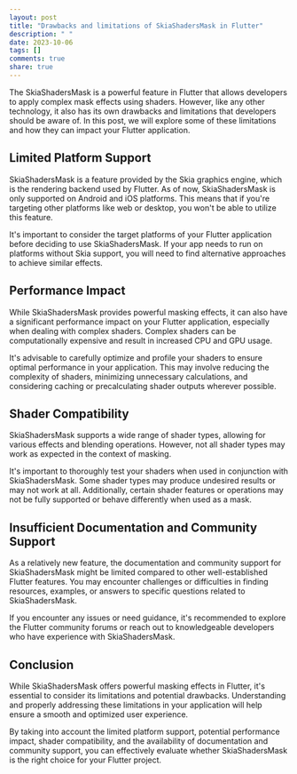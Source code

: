 ```yaml
---
layout: post
title: "Drawbacks and limitations of SkiaShadersMask in Flutter"
description: " "
date: 2023-10-06
tags: []
comments: true
share: true
---
```


The SkiaShadersMask is a powerful feature in Flutter that allows developers to apply complex mask effects using shaders. However, like any other technology, it also has its own drawbacks and limitations that developers should be aware of. In this post, we will explore some of these limitations and how they can impact your Flutter application.

## Limited Platform Support

SkiaShadersMask is a feature provided by the Skia graphics engine, which is the rendering backend used by Flutter. As of now, SkiaShadersMask is only supported on Android and iOS platforms. This means that if you're targeting other platforms like web or desktop, you won't be able to utilize this feature.

It's important to consider the target platforms of your Flutter application before deciding to use SkiaShadersMask. If your app needs to run on platforms without Skia support, you will need to find alternative approaches to achieve similar effects.

## Performance Impact

While SkiaShadersMask provides powerful masking effects, it can also have a significant performance impact on your Flutter application, especially when dealing with complex shaders. Complex shaders can be computationally expensive and result in increased CPU and GPU usage.

It's advisable to carefully optimize and profile your shaders to ensure optimal performance in your application. This may involve reducing the complexity of shaders, minimizing unnecessary calculations, and considering caching or precalculating shader outputs wherever possible.

## Shader Compatibility

SkiaShadersMask supports a wide range of shader types, allowing for various effects and blending operations. However, not all shader types may work as expected in the context of masking.

It's important to thoroughly test your shaders when used in conjunction with SkiaShadersMask. Some shader types may produce undesired results or may not work at all. Additionally, certain shader features or operations may not be fully supported or behave differently when used as a mask.

## Insufficient Documentation and Community Support

As a relatively new feature, the documentation and community support for SkiaShadersMask might be limited compared to other well-established Flutter features. You may encounter challenges or difficulties in finding resources, examples, or answers to specific questions related to SkiaShadersMask.

If you encounter any issues or need guidance, it's recommended to explore the Flutter community forums or reach out to knowledgeable developers who have experience with SkiaShadersMask.

## Conclusion

While SkiaShadersMask offers powerful masking effects in Flutter, it's essential to consider its limitations and potential drawbacks. Understanding and properly addressing these limitations in your application will help ensure a smooth and optimized user experience.

By taking into account the limited platform support, potential performance impact, shader compatibility, and the availability of documentation and community support, you can effectively evaluate whether SkiaShadersMask is the right choice for your Flutter project.